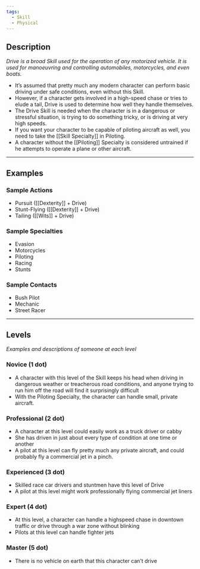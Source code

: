 ```yaml
---
tags:
  - Skill
  - Physical
---
```


## Description

_Drive is a broad Skill used for the operation of any motorized vehicle. It is used for manoeuvring and controlling automobiles, motorcycles, and even boats._
- It’s assumed that pretty much any modern character can perform basic driving under safe conditions, even without this Skill.
- However, if a character gets involved in a high-speed chase or tries to elude a tail, Drive is used to determine how well they handle themselves.
- The Drive Skill is needed when the character is in a dangerous or stressful situation, is trying to do something tricky, or is driving at very high speeds.
- If you want your character to be capable of piloting aircraft as well, you need to take the [[Skill Specialty]] in Piloting.
- A character without the [[Piloting]] Specialty is considered untrained if he attempts to operate a plane or other aircraft.

---

## Examples

### Sample Actions

- Pursuit ([[Dexterity]] + Drive)
- Stunt-Flying ([[Dexterity]] + Drive)
- Tailing ([[Wits]] + Drive)

### Sample Specialties

- Evasion
- Motorcycles
- Piloting
- Racing
- Stunts

### Sample Contacts

- Bush Pilot
- Mechanic
- Street Racer

---

## Levels

_Examples and descriptions of someone at each level_

### Novice (1 dot)

- A character with this level of the Skill keeps his head when driving in dangerous weather or treacherous road conditions, and anyone trying to run him off the road will find it surprisingly difficult
- With the Piloting Specialty, the character can handle small, private aircraft.

### Professional (2 dot)

- A character at this level could easily work as a truck driver or cabby
- She has driven in just about every type of condition at one time or another
- A pilot at this level can fly pretty much any private aircraft, and could probably fly a commercial jet in a pinch.

### Experienced (3 dot)

- Skilled race car drivers and stuntmen have this level of Drive
- A pilot at this level might work professionally flying commercial jet liners

### Expert (4 dot)

- At this level, a character can handle a highspeed chase in downtown traffic or drive through a war zone without blinking
- Pilots at this level can handle fighter jets

### Master (5 dot)

- There is no vehicle on earth that this character can’t drive
